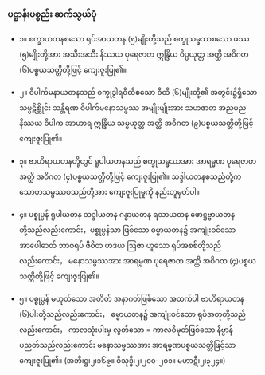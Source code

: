 ### ပဋ္ဌာန်းပစ္စည်း ဆက်သွယ်ပုံ

- ၁။ စက္ခာယတနစသော ရုပ်အာယတန (၅)မျိုးတို့သည် စက္ခုသမ္ဖဿစသော ဖဿ (၅)မျိုးတို့အား အသီးအသီး နိဿယ ပုရေဇာတ ဣန္ဒြိယ ဝိပ္ပယုတ္တ အတ္ထိ အဝိဂတ (၆)ပစ္စယသတ္တိတို့ဖြင့် ကျေးဇူးပြု၏။

- ၂။ ဝိပါက်မနာယတနသည် စက္ခုဒွါရဝီထိစသော ဝီထိ (၆)မျိုးတို့၏ အတွင်း၌ရှိသော သမ္ပဋိစ္ဆိုင်း သန္တီရဏ ဝိပါက်မနောသမ္ဖဿ အမျိုးမျိုးအား သဟဇာတ အညမည နိဿယ ဝိပါက အာဟာရ ဣန္ဒြိယ သမ္ပယုတ္တ အတ္ထိ အဝိဂတ (၉)ပစ္စယသတ္တိတို့ဖြင့် ကျေးဇူးပြု၏။

- ၃။ ဗာဟိရာယတနတို့တွင် ရူပါယတနသည် စက္ခုသမ္ဖဿအား အာရမ္မဏ ပုရေဇာတ အတ္ထိ အဝိဂတ (၄)ပစ္စယသတ္တိတို့ဖြင့် ကျေးဇူးပြု၏။ သဒ္ဒါယတနစသည်တို့က သောတသမ္ဖဿစသည်တို့အား ကျေးဇူးပြုမှုကို နည်းတူမှတ်ပါ။

- ၄။ ပစ္စုပ္ပန် ရူပါယတန သဒ္ဒါယတန ဂန္ဓာယတန ရသာယတန ဖောဋ္ဌဗ္ဗာယတနတို့သည်လည်းကောင်း，ပစ္စုပ္ပန်သာ ဖြစ်သော ဓမ္မာယတန၌ အကျုံးဝင်သော အာပေါဓာတ် ဘာဝရုပ် ဇီဝိတ ဟဒယ ဩဇာ ဟူသော ရုပ်အစစ်တို့သည်လည်းကောင်း， မနောသမ္ဖဿအား အာရမ္မဏ ပုရေဇာတ အတ္ထိ အဝိဂတ (၄)ပစ္စယသတ္တိတို့ဖြင့် ကျေးဇူးပြု၏။

- ၅။ ပစ္စုပ္ပန် မဟုတ်သော အတိတ် အနာဂတ်ဖြစ်သော အထက်ပါ ဗာဟိရာယတန (၆)ပါးတို့သည်လည်းကောင်း， ဓမ္မာယတန၌ အကျုံးဝင်သော ရုပ်အတုတို့သည်လည်းကောင်း， ကာလသုံးပါးမှ လွတ်သော = ကာလဝိမုတ်ဖြစ်သော နိဗ္ဗာန် ပညတ်သည်လည်းကောင်း မနောသမ္ဖဿအား အာရမ္မဏပစ္စယသတ္တိဖြင့်သာ ကျေးဇူးပြု၏။ (အဘိ၊ဋ္ဌ၊၂၊၁၆၉။ ဝိသုဒ္ဓိ၊၂၊၂၀၀-၂၀၁။ မဟာဋီ၊၂၊၃၂၄။)
